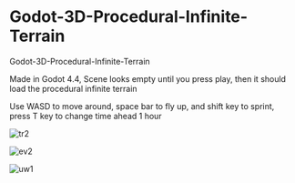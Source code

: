 # Godot-3D-Procedural-Infinite-Terrain
Godot-3D-Procedural-Infinite-Terrain

Made in Godot 4.4, Scene looks empty until you press play, then it should load the procedural infinite terrain

Use WASD to move around, space bar to fly up, and shift key to sprint, press T key to change time ahead 1 hour


![tr2](https://github.com/user-attachments/assets/c04dc155-bc90-49d8-a757-c4aeaf5ae2c8)


![ev2](https://github.com/user-attachments/assets/158e6159-d747-4bf9-b8c1-8b8b9c5d1e2b)

![uw1](https://github.com/user-attachments/assets/af8b4168-122b-4fe5-8907-477b10f936ff)




